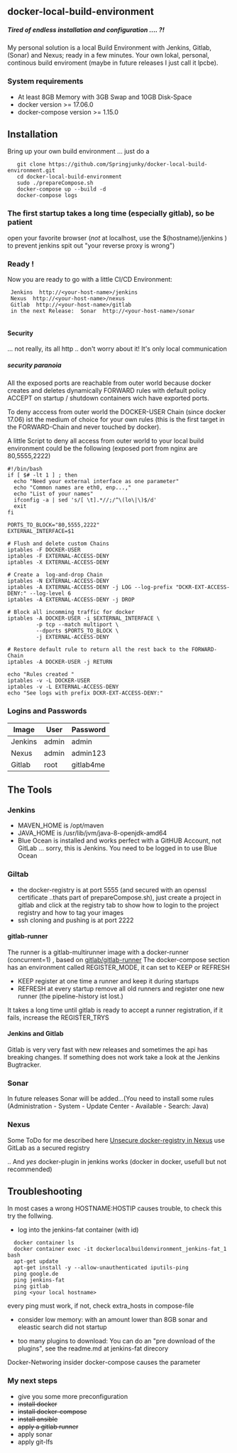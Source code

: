 ## docker-local-build-environment

##### Tired of endless installation and configuration .... ?!

My personal solution is a local Build Environment with Jenkins, Gitlab, (Sonar) and Nexus; ready in a few minutes.
Your own lokal, personal, continous build enviroment (maybe in future releases I just call it lpcbe).

### System requirements
* At least 8GB Memory with 3GB Swap and 10GB Disk-Space
* docker version >= 17.06.0
* docker-compose version >= 1.15.0

## Installation
Bring up your own build environment ... just do a
```
   git clone https://github.com/Springjunky/docker-local-build-environment.git
   cd docker-local-build-environment
   sudo ./prepareCompose.sh
   docker-compose up --build -d
   docker-compose logs
```
### The first startup takes a long time (especially gitlab), so be patient

open your favorite browser (_not_ at localhost, use the $(hostname)/jenkins )
to prevent jenkins spit out "your reverse proxy is wrong")

### Ready !

Now you are ready to go with a little CI/CD Environment:
```
 Jenkins  http://<your-host-name>/jenkins
 Nexus  http://<your-host-name>/nexus
 Gitlab  http://<your-host-name>/gitlab
 in the next Release:  Sonar  http://<your-host-name>/sonar


```
#### Security
... not really, its all http .. don't worry about it! It's only local communication

##### security paranoia
All the exposed ports are reachable from outer world because docker creates and deletes dynamically FORWARD rules with default policy ACCEPT on startup / shutdown containers wich have exported ports.

To deny acccess from outer world the DOCKER-USER Chain (since docker 17.06) ist the medium of choice for your own rules (this is the first target in the FORWARD-Chain and never touched by docker).

A little Script to deny all access from outer world to your local build environment could be the following (exposed port from nginx are 80,5555,2222)
```
#!/bin/bash
if [ $# -lt 1 ] ; then
  echo "Need your external interface as one parameter"
  echo "Common names are eth0, enp...,"
  echo "List of your names"
  ifconfig -a | sed 's/[ \t].*//;/^\(lo\|\)$/d'
  exit
fi

PORTS_TO_BLOCK="80,5555,2222"
EXTERNAL_INTERFACE=$1

# Flush and delete custom Chains
iptables -F DOCKER-USER
iptables -F EXTERNAL-ACCESS-DENY
iptables -X EXTERNAL-ACCESS-DENY

# Create a  log-and-drop Chain
iptables -N EXTERNAL-ACCESS-DENY
iptables -A EXTERNAL-ACCESS-DENY -j LOG --log-prefix "DCKR-EXT-ACCESS-DENY:" --log-level 6
iptables -A EXTERNAL-ACCESS-DENY -j DROP

# Block all incomming traffic for docker
iptables -A DOCKER-USER -i $EXTERNAL_INTERFACE \
         -p tcp --match multiport \
         --dports $PORTS_TO_BLOCK \
         -j EXTERNAL-ACCESS-DENY

# Restore default rule to return all the rest back to the FORWARD-Chain
iptables -A DOCKER-USER -j RETURN

echo "Rules created "
iptables -v -L DOCKER-USER
iptables -v -L EXTERNAL-ACCESS-DENY
echo "See logs with prefix DCKR-EXT-ACCESS-DENY:"
```


### Logins and Passwords

|Image  |  User  |  Password |
|---|---|---|
|Jenkins| admin| admin |
|Nexus   | admin | admin123 |
|Gitlab  | root  | gitlab4me |

## The Tools
### Jenkins

* MAVEN_HOME is /opt/maven
* JAVA_HOME is /usr/lib/jvm/java-8-openjdk-amd64
* Blue Ocean is installed and works perfect with a GitHUB Account, not GitLab ... sorry, this is Jenkins.
  You need to be logged in to use Blue Ocean

###  Giltab

* the docker-registry is at port 5555 (and secured with an openssl certificate ..thats part of
  prepareCompose.sh), just create a project in gitlab and click at the  registry tab to show
  how to login to the project registry and how to tag your images
* ssh cloning and pushing is at port 2222

#### gitlab-runner
The runner is a gitlab-multirunner image with a docker-runner (concurrent=1) , based on [gitlab/gitlab-runner][2]  The docker-compose section has an environment called
REGISTER_MODE, it can set to KEEP or REFRESH
* KEEP register at one time a runner and keep it during startups
* REFRESH at every startup remove all old runners and register one new runner (the pipeline-history ist lost.)

It takes a long time until gitlab is ready to accept a runner registration, if it fails, increase the REGISTER_TRYS



#### Jenkins and Gitlab

Gitlab is very very fast with new releases and sometimes the api has breaking changes. If something does not work take a look at the Jenkins Bugtracker.

### Sonar
In future releases Sonar will be added...(You need to install some rules (Administration - System - Update Center - Available - Search: Java)

### Nexus
Some ToDo for me described here
[Unsecure docker-registry in Nexus][1]
use GitLab as a secured registry

..
And _yes_ docker-plugin in jenkins works (docker in docker, usefull but not recommended)

## Troubleshooting

In most cases a wrong HOSTNAME:HOSTIP causes trouble, to check this try the follwing.
* log into the jenkins-fat container (with id)
```
  docker container ls
  docker container exec -it dockerlocalbuildenvironment_jenkins-fat_1 bash
  apt-get update
  apt-get install -y --allow-unauthenticated iputils-ping
  ping google.de
  ping jenkins-fat
  ping gitlab
  ping <your local hostname>
```
every ping must work, if not, check extra_hosts in compose-file

* consider low memory:
  with an amount lower than 8GB sonar and eleastic search did not startup

* too many plugins to download:
  You can do an "pre download of the plugins", see the readme.md at jenkins-fat direcory

Docker-Networing insider docker-compose causes the parameter    

### My next steps

* give you some more preconfiguration
* ~~install docker~~
* ~~install docker-compose~~
* ~~install ansible~~
* ~~apply a gitlab runner~~
* apply sonar
* apply git-lfs



[1]: https://support.sonatype.com/hc/en-us/articles/217542177-Using-Self-Signed-Certificates-with-Nexus-Repository-Manager-and-Docker-Daemon
[2]: https://hub.docker.com/r/gitlab/gitlab-runner/
